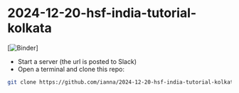 # 2024-12-20-hsf-india-tutorial-kolkata

[![Binder](https://binderhub.ssl-hep.org/v2/gh/davidlange6/courses-hsf-india-december2024/gpu?gpuCount=1)]

* Start a server (the url is posted to Slack)
* Open a terminal and clone this repo:
```bash
git clone https://github.com/ianna/2024-12-20-hsf-india-tutorial-kolkata.git
```
